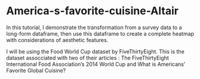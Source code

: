 # America-s-favorite-cuisine-Altair
In this tutorial, I demonstrate the transformation from a survey data to a long-form dataframe, then use this dataframe to create a complete heatmap with considerations of aesthetic features.

I will be using the Food World Cup dataset by FiveThirtyEight. This is the dataset assocciated with two of their articles : The FiveThirtyEight International Food Association’s 2014 World Cup and What is Americans’ Favorite Global Cuisine?
